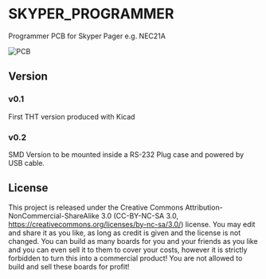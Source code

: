 # SKYPER_PROGRAMMER
Programmer PCB for Skyper Pager e.g. NEC21A

![PCB](https://github.com/phl0/SKYPER_PROGRAMMER/blob/SMD/Skyper_Programmer.png)

## Version

### v0.1

First THT version produced with Kicad 

### v0.2
SMD Version to be mounted inside a RS-232 Plug case and powered by USB cable.

## License

This project is released under the Creative Commons Attribution-NonCommercial-ShareAlike 3.0 (CC-BY-NC-SA 3.0, https://creativecommons.org/licenses/by-nc-sa/3.0/) license. You may edit and share it as you like, as long as credit is given and the license is not changed. You can build as many boards for you and your friends as you like and you can even sell it to them to cover your costs, however it is strictly forbidden to turn this into a commercial product! You are not allowed to build and sell these boards for profit!
